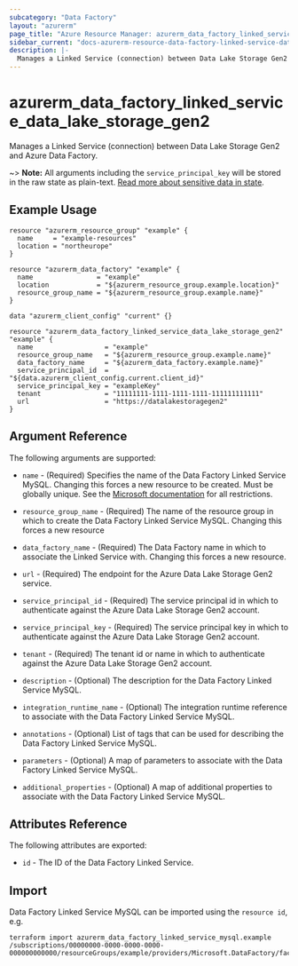 ```yaml
---
subcategory: "Data Factory"
layout: "azurerm"
page_title: "Azure Resource Manager: azurerm_data_factory_linked_service_data_lake_storage_gen2"
sidebar_current: "docs-azurerm-resource-data-factory-linked-service-data-lake-storage-gen2"
description: |-
  Manages a Linked Service (connection) between Data Lake Storage Gen2 and Azure Data Factory.
---
```


# azurerm_data_factory_linked_service_data_lake_storage_gen2

Manages a Linked Service (connection) between Data Lake Storage Gen2 and Azure Data Factory.

~> **Note:** All arguments including the `service_principal_key` will be stored in the raw state as plain-text. [Read more about sensitive data in state](/docs/state/sensitive-data.html).

## Example Usage

```hcl
resource "azurerm_resource_group" "example" {
  name     = "example-resources"
  location = "northeurope"
}

resource "azurerm_data_factory" "example" {
  name                = "example"
  location            = "${azurerm_resource_group.example.location}"
  resource_group_name = "${azurerm_resource_group.example.name}"
}

data "azurerm_client_config" "current" {}

resource "azurerm_data_factory_linked_service_data_lake_storage_gen2" "example" {
  name                  = "example"
  resource_group_name   = "${azurerm_resource_group.example.name}"
  data_factory_name     = "${azurerm_data_factory.example.name}"
  service_principal_id  = "${data.azurerm_client_config.current.client_id}"
  service_principal_key = "exampleKey"
  tenant                = "11111111-1111-1111-1111-111111111111"
  url                   = "https://datalakestoragegen2"
}
```

## Argument Reference

The following arguments are supported:

* `name` - (Required) Specifies the name of the Data Factory Linked Service MySQL. Changing this forces a new resource to be created. Must be globally unique. See the [Microsoft documentation](https://docs.microsoft.com/en-us/azure/data-factory/naming-rules) for all restrictions.

* `resource_group_name` - (Required) The name of the resource group in which to create the Data Factory Linked Service MySQL. Changing this forces a new resource

* `data_factory_name` - (Required) The Data Factory name in which to associate the Linked Service with. Changing this forces a new resource.

* `url` - (Required) The endpoint for the Azure Data Lake Storage Gen2 service.

* `service_principal_id` - (Required) The service principal id in which to authenticate against the Azure Data Lake Storage Gen2 account.

* `service_principal_key` - (Required) The service principal key in which to authenticate against the Azure Data Lake Storage Gen2 account.

* `tenant` - (Required) The tenant id or name in which to authenticate against the Azure Data Lake Storage Gen2 account.

* `description` - (Optional) The description for the Data Factory Linked Service MySQL.

* `integration_runtime_name` - (Optional) The integration runtime reference to associate with the Data Factory Linked Service MySQL.

* `annotations` - (Optional) List of tags that can be used for describing the Data Factory Linked Service MySQL.

* `parameters` - (Optional) A map of parameters to associate with the Data Factory Linked Service MySQL.

* `additional_properties` - (Optional) A map of additional properties to associate with the Data Factory Linked Service MySQL.

## Attributes Reference

The following attributes are exported:

* `id` - The ID of the Data Factory Linked Service.

## Import

Data Factory Linked Service MySQL can be imported using the `resource id`, e.g.

```shell
terraform import azurerm_data_factory_linked_service_mysql.example /subscriptions/00000000-0000-0000-0000-000000000000/resourceGroups/example/providers/Microsoft.DataFactory/factories/example/linkedservices/example
```

